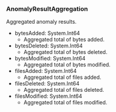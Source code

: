 ### AnomalyResultAggregation
Aggregated anomaly results.

- bytesAdded: System.Int64
  - Aggregated total of bytes added.
- bytesDeleted: System.Int64
  - Aggregated total of bytes deleted.
- bytesModified: System.Int64
  - Aggregated total of bytes modified.
- filesAdded: System.Int64
  - Aggregated total of files added.
- filesDeleted: System.Int64
  - Aggregated total of files deleted.
- filesModified: System.Int64
  - Aggregated total of files modified.
